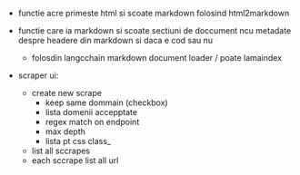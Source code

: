 - functie acre primeste html si scoate markdown folosind html2markdown
- functie care ia markdown si scoate sectiuni de doccument ncu metadate despre headere din markdown si daca e cod sau nu
    - folosdin langcchain markdown document loader / poate lamaindex
    
- scraper ui:
  - create new scrape
    - keep same dommain (checkbox)
    - lista domenii accepptate
    - regex match on endpoint
    - max depth
    - lista pt css class_
  - list all sccrapes
  - each sccrape list all url
